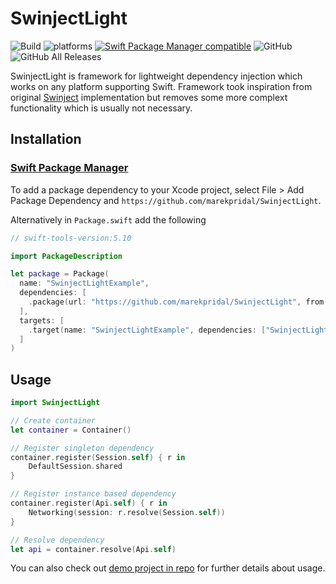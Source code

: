 # SwinjectLight

![Build](https://github.com/marekpridal/SwinjectLight/workflows/test/badge.svg?branch=main) ![platforms](https://img.shields.io/badge/platform-iOS%20%7C%20watchOS%20%7C%20tvOS%20%7C%20macOS%20%7C%20Windows%20%7C%20Ubuntu-333333) [![Swift Package Manager compatible](https://img.shields.io/badge/Swift%20Package%20Manager-compatible-brightgreen.svg)](https://github.com/apple/swift-package-manager) ![GitHub](https://img.shields.io/github/license/marekpridal/SwinjectLight) ![GitHub All Releases](https://img.shields.io/github/downloads/marekpridal/SwinjectLight/total)

SwinjectLight is framework for lightweight dependency injection which works on any platform supporting Swift. Framework took inspiration from original [Swinject](https://github.com/Swinject/Swinject) implementation but removes some more complext functionality which is usually not necessary.

## Installation

### [Swift Package Manager](https://github.com/apple/swift-package-manager)

To add a package dependency to your Xcode project, select File > Add Package Dependency and `https://github.com/marekpridal/SwinjectLight`.

Alternatively in `Package.swift` add the following

```swift
// swift-tools-version:5.10

import PackageDescription

let package = Package(
  name: "SwinjectLightExample",
  dependencies: [
    .package(url: "https://github.com/marekpridal/SwinjectLight", from: "1.0.0")
  ],
  targets: [
    .target(name: "SwinjectLightExample", dependencies: ["SwinjectLight"])
  ]
)
```

## Usage
```swift
import SwinjectLight

// Create container
let container = Container()

// Register singleton dependency
container.register(Session.self) { r in
    DefaultSession.shared
}

// Register instance based dependency
container.register(Api.self) { r in
    Networking(session: r.resolve(Session.self))
}

// Resolve dependency
let api = container.resolve(Api.self)
```

You can also check out [demo project in repo](DIDemoApp) for further details about usage.